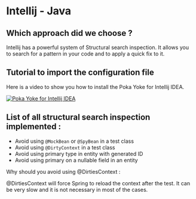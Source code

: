 # Intellij - Java

## Which approach did we choose ?

Intellij has a powerful system of Structural search inspection. It allows you to search for a pattern in your code and to apply a quick fix to it.

## Tutorial to import the configuration file

Here is a video to show you how to install the Poka Yoke for Intellij IDEA.

[![Poka Yoke for Intellij IDEA](https://img.youtube.com/vi/9Z3X6Y5Z8qM/0.jpg)](https://www.youtube.com/watch?v=9Z3X6Y5Z8qM)

## List of all structural search inspection implemented :

- Avoid using `@MockBean` or `@SpyBean` in a test class
- Avoid using `@DirtyContext` in a test class
- Avoid using primary type in entity with generated ID
- Avoid using primary on a nullable field in an entity

Why should you avoid using @DirtiesContext :

@DirtiesContext will force Spring to reload the context after the test. It can be very slow and it is not necessary in most of the cases.